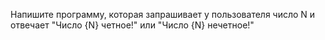 Напишите программу, которая запрашивает у пользователя число N и отвечает "Число {N} четное!" или "Число {N} нечетное!"
